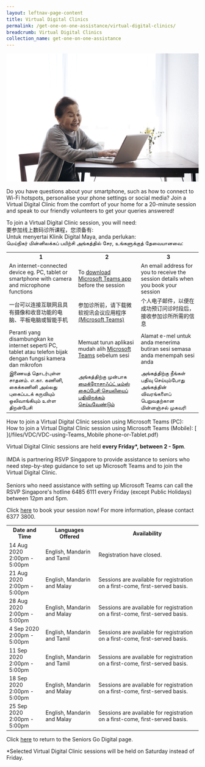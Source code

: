 ```yaml
---
layout: leftnav-page-content
title: Virtual Digital Clinics
permalink: /get-one-on-one-assistance/virtual-digital-clinics/
breadcrumb: Virtual Digital Clinics
collection_name: get-one-on-one-assistance
---
```


![graphic](/images/get-one-on-one-assistance/virtual-dc.jpg)

Do you have questions about your smartphone, such as how to connect to Wi-Fi hotspots, personalise your phone settings or social media? Join a Virtual Digital Clinic from the comfort of your home for a 20-minute session and speak to our friendly volunteers to get your queries answered!  

To join a Virtual Digital Clinic session, you will need: <br> 要参加线上数码诊所课程，您须备有: <br> Untuk menyertai Klinik Digital Maya, anda perlukan: <br> மெய்நிகர் மின்னிலக்கப் பயிற்சி அங்கத்தில் சேர, உங்களுக்குத் தேவையானவை:

<table>
  <tr>
    <th>1</th>
    <th>2</th>
    <th>3</th>
  </tr>
  <tr>
    <td>An internet-connected device eg. PC, tablet or smartphone with camera and microphone functions</td>
    <td>To <a href="https://www.microsoft.com/en-sg/microsoft-365/microsoft-teams/download-app" target="_blank">download Microsoft Teams app</a> before the session</td>
    <td>An email address for you to receive the session details when you book your session</td>
  </tr>
<tr>
  <td>一台可以连接互联网且具有摄像和收音功能的电脑、平板电脑或智能手机</td>
  <td>参加诊所前，请下载微软视讯会议应用程序<a href="https://www.microsoft.com/en-sg/microsoft-365/microsoft-teams/download-app" target="_blank">(Microsoft Teams)</a></td>
  <td>个人电子邮件，以便在成功预订问诊时段后，接收参加诊所所需的信息</td>
  </tr>
<tr>
  <td>Peranti yang disambungkan ke internet seperti PC, tablet atau telefon bijak dengan fungsi kamera dan mikrofon</td>
  <td>Memuat turun aplikasi mudah alih <a href="https://www.microsoft.com/en-sg/microsoft-365/microsoft-teams/download-app" target="_blank">Microsoft Teams</a> sebelum sesi</td>
  <td>Alamat e-mel untuk anda menerima butiran sesi semasa anda menempah sesi anda</td>
</tr>
  <tr>
  <td>இணையத் தொடர்புள்ள சாதனம். எ.கா. கணினி, கைக்கணினி அல்லது புகைப்படக் கருவியும் ஒலிவாங்கியும் உள்ள திறன்பேசி</td>
  <td>அங்கத்திற்கு முன்பாக <a href="https://www.microsoft.com/en-sg/microsoft-365/microsoft-teams/download-app" target="_blank">மைக்ரோசாஃப்ட் டீம்ஸ் கைப்பேசி செயலியைப் பதிவிறக்கம் செய்யவேண்டும் </a></td>
  <td>அங்கத்திற்கு நீங்கள் பதிவு செய்யும்போது அங்கத்தின் விவரங்களைப் பெறுவதற்கான மின்னஞ்சல் முகவரி </td>
</tr>
</table>

How to join a Virtual Digital Clinic session using Microsoft Teams (PC): [ ](/files/VDC/VDC-using-Teams_Computer-or-Laptop.pdf) <br>
How to join a Virtual Digital Clinic session using Microsoft Teams (Mobile): [ ](/files/VDC/VDC-using-Teams_Mobile phone-or-Tablet.pdf)

Virtual Digital Clinic sessions are held <b>every Friday*, between 2 - 5pm</b>.<br><br>
IMDA is partnering RSVP Singapore to provide assistance to seniors who need step-by-step guidance to set up Microsoft Teams and to join the Virtual Digital Clinic.<br><br>
Seniors who need assistance with setting up Microsoft Teams can call the RSVP Singapore's hotline 6485 6111 every Friday (except Public Holidays) between 12pm and 5pm.

Click <a href="https://outlook.office365.com/owa/calendar/VirtualDigitalClinic@imsilver.imda.gov.sg/bookings/" target="_blank">here</a> to book your session now! For more information, please contact 6377 3800.

<table>
  <tr>
    <th>Date and Time</th>
    <th>Languages Offered</th>
    <th>Availability</th>
  </tr>
     <tr>
   <td>14 Aug 2020<br>2:00pm - 5:00pm </td>
  <td>English, Mandarin and Tamil</td>
  <td>Registration have closed.</td>
  </tr>
     <tr>
   <td>21 Aug 2020<br>2:00pm - 5:00pm </td>
  <td>English, Mandarin and Malay</td>
  <td>Sessions are available for registration on a first-come, first-served basis.</td>
  </tr>
     <tr>
   <td>28 Aug 2020<br>2:00pm - 5:00pm </td>
  <td>English, Mandarin and Malay</td>
  <td>Sessions are available for registration on a first-come, first-served basis.</td>
  </tr>
    <tr>
   <td>4 Sep 2020<br>2:00pm - 5:00pm </td>
  <td>English, Mandarin and Tamil</td>
  <td>Sessions are available for registration on a first-come, first-served basis.</td>
  </tr>
      <tr>
   <td>11 Sep 2020<br>2:00pm - 5:00pm </td>
  <td>English, Mandarin and Tamil</td>
  <td>Sessions are available for registration on a first-come, first-served basis.</td>
  </tr>
     <tr>
   <td>18 Sep 2020<br>2:00pm - 5:00pm </td>
  <td>English, Mandarin and Malay</td>
  <td>Sessions are available for registration on a first-come, first-served basis.</td>
  </tr>
       <tr>
   <td>25 Sep 2020<br>2:00pm - 5:00pm </td>
  <td>English, Mandarin and Malay</td>
  <td>Sessions are available for registration on a first-come, first-served basis.</td>
  </tr>
</table>

Click <a href="https://imsilver.imda.gov.sg/seniors-go-digital/" target="_blank">here</a> to return to the Seniors Go Digital page.

*Selected Virtual Digital Clinic sessions will be held on Saturday instead of Friday.
